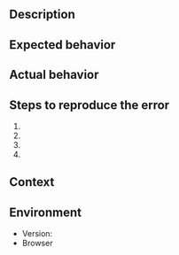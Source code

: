 <!--- Summery -->

## Description
<!--- Details -->

## Expected behavior
<!--- what should happen? -->

## Actual behavior
<!--- what was happen? -->

## Steps to reproduce the error
1.
2.
3.
4.

## Context
<!--- Description how it came to the error-->

## Environment
* Version: 
* Browser